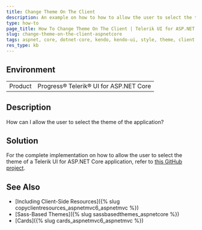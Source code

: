 ```yaml
---
title: Change Theme On The Client
description: An example on how to how to allow the user to select the theme of a Telerik UI for ASP.NET Core application.
type: how-to
page_title: How To Change Theme On The Client | Telerik UI for ASP.NET Core
slug: change-theme-on-the-client-aspnetcore
tags: aspnet, core, dotnet-core, kendo, kendo-ui, style, theme, client
res_type: kb
---
```


## Environment

<table>
 <tr>
  <td>Product</td>
  <td>Progress® Telerik® UI for ASP.NET Core</td>
 </tr>
</table>


## Description

How can I allow the user to select the theme of the application?

## Solution

For the complete implementation on how to allow the user to select the theme of a Telerik UI for ASP.NET Core application, refer to [this GitHub project](https://github.com/telerik/ui-for-aspnet-core-examples/tree/master/styles-and-layout/ClientThemeChange).

## See Also

* [Including Client-Side Resources]({% slug copyclientresources_aspnetmvc6_aspnetmvc %})
* [Sass-Based Themes]({% slug sassbasedthemes_aspnetcore %})
* [Cards]({% slug cards_aspnetmvc6_aspnetmvc %})
